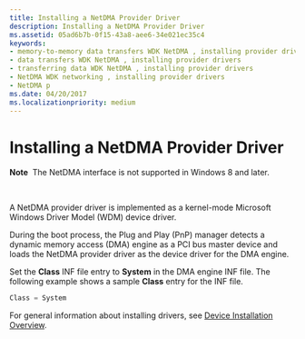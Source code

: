 ```yaml
---
title: Installing a NetDMA Provider Driver
description: Installing a NetDMA Provider Driver
ms.assetid: 05ad6b7b-0f15-43a8-aee6-34e021ec35c4
keywords:
- memory-to-memory data transfers WDK NetDMA , installing provider drivers
- data transfers WDK NetDMA , installing provider drivers
- transferring data WDK NetDMA , installing provider drivers
- NetDMA WDK networking , installing provider drivers
- NetDMA p
ms.date: 04/20/2017
ms.localizationpriority: medium
---
```


# Installing a NetDMA Provider Driver


**Note**  The NetDMA interface is not supported in Windows 8 and later.

 




A NetDMA provider driver is implemented as a kernel-mode Microsoft Windows Driver Model (WDM) device driver.

During the boot process, the Plug and Play (PnP) manager detects a dynamic memory access (DMA) engine as a PCI bus master device and loads the NetDMA provider driver as the device driver for the DMA engine.

Set the **Class** INF file entry to **System** in the DMA engine INF file. The following example shows a sample **Class** entry for the INF file.

```cpp
Class = System
```

For general information about installing drivers, see [Device Installation Overview](https://msdn.microsoft.com/library/windows/hardware/ff549455).

 

 





